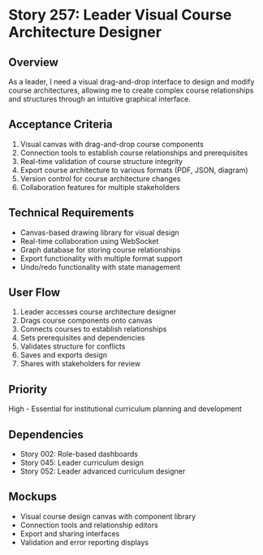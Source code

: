 # Story 257: Leader Visual Course Architecture Designer

## Overview
As a leader, I need a visual drag-and-drop interface to design and modify course architectures, allowing me to create complex course relationships and structures through an intuitive graphical interface.

## Acceptance Criteria
1. Visual canvas with drag-and-drop course components
2. Connection tools to establish course relationships and prerequisites
3. Real-time validation of course structure integrity
4. Export course architecture to various formats (PDF, JSON, diagram)
5. Version control for course architecture changes
6. Collaboration features for multiple stakeholders

## Technical Requirements
- Canvas-based drawing library for visual design
- Real-time collaboration using WebSocket
- Graph database for storing course relationships
- Export functionality with multiple format support
- Undo/redo functionality with state management

## User Flow
1. Leader accesses course architecture designer
2. Drags course components onto canvas
3. Connects courses to establish relationships
4. Sets prerequisites and dependencies
5. Validates structure for conflicts
6. Saves and exports design
7. Shares with stakeholders for review

## Priority
High - Essential for institutional curriculum planning and development

## Dependencies
- Story 002: Role-based dashboards
- Story 045: Leader curriculum design
- Story 052: Leader advanced curriculum designer

## Mockups
- Visual course design canvas with component library
- Connection tools and relationship editors
- Export and sharing interfaces
- Validation and error reporting displays